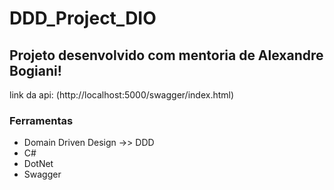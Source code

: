 # DDD_Project_DIO

## Projeto desenvolvido com mentoria de Alexandre Bogiani!
link da api: (http://localhost:5000/swagger/index.html)

### Ferramentas
* Domain Driven Design ->> DDD
* C#
* DotNet
* Swagger